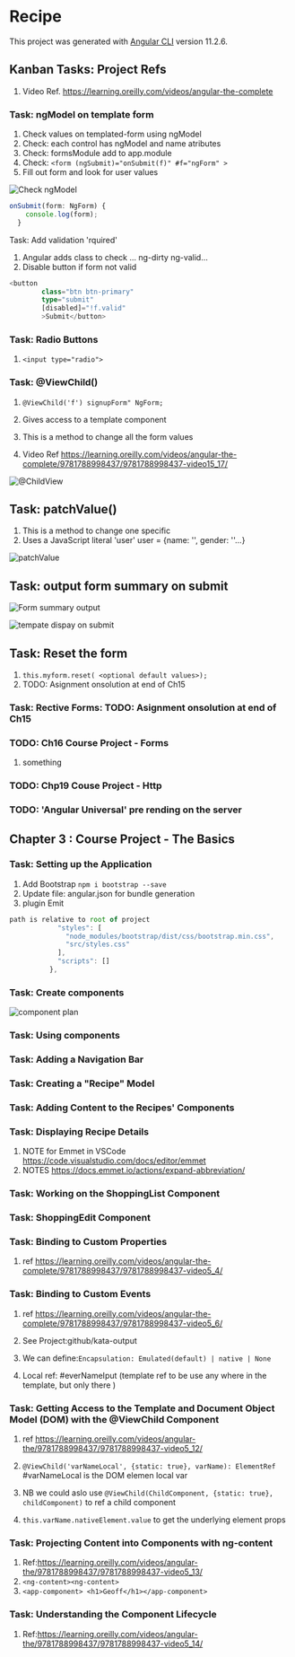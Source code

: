 # Recipe

This project was generated with [Angular CLI](https://github.com/angular/angular-cli) version 11.2.6.

## Kanban Tasks: Project Refs

1. Video Ref. <https://learning.oreilly.com/videos/angular-the-complete>

### Task: ngModel on template form

1. Check values on templated-form using ngModel
2. Check: each control has ngModel and name atributes
3. Check: formsModule add to app.module
4. Check: ```<form (ngSubmit)="onSubmit(f)" #f="ngForm" >```
5. Fill out form and look for user values

![Check ngModel ](/check-form-vals.jpg)

```TypeScript
onSubmit(form: NgForm) {
    console.log(form);
  }
```

Task: Add validation 'rquired'

1. Angular adds class to check ... ng-dirty ng-valid...
2. Disable button if form not valid

```TypeScript
<button
        class="btn btn-primary"
        type="submit"
        [disabled]="!f.valid"
        >Submit</button>
```

### Task: Radio Buttons

1. ```<input type="radio">```

### Task: @ViewChild()

1. ```@ViewChild('f') signupForm" NgForm;```
2. Gives access to a template component

3. This is a method to change all the form values
4. Video Ref <https://learning.oreilly.com/videos/angular-the-complete/9781788998437/9781788998437-video15_17/>

![@ChildView](/ChildView.jpg)

## Task: patchValue()

1. This is a method to change one specific
2. Uses a JavaScript literal 'user' user = {name: '', gender: ''...}

![patchValue](PatchVal.jpg)

## Task: output form summary on submit

![Form summary output](FormSummary.jpg)

![tempate dispay on submit](DisplayOnSubmit.jpg)

## Task: Reset the form

1. ```this.myform.reset( <optional default values>);```
2. TODO: Asignment onsolution at end of Ch15

### Task: Rective Forms: TODO: Asignment onsolution at end of Ch15

### TODO: Ch16 Course Project - Forms

1. something

### TODO: Chp19 Couse Project - Http

### TODO: 'Angular Universal' pre rending on the server

## Chapter 3 : Course Project - The Basics

### Task: Setting up the Application

1. Add Bootstrap ```npm i bootstrap --save```
2. Update file: angular.json for bundle generation
3. plugin Emit

```javascript
path is relative to root of project
            "styles": [
              "node_modules/bootstrap/dist/css/bootstrap.min.css",
              "src/styles.css"
            ],
            "scripts": []
          },
```

### Task: Create components

![component plan](components.jpg)

### Task: Using components

### Task: Adding a Navigation Bar

### Task: Creating a "Recipe" Model

### Task: Adding Content to the Recipes' Components

### Task: Displaying Recipe Details

1. NOTE for Emmet in VSCode <https://code.visualstudio.com/docs/editor/emmet>
2. NOTES <https://docs.emmet.io/actions/expand-abbreviation/>

### Task: Working on the ShoppingList Component

### Task: ShoppingEdit Component

### Task: Binding to Custom Properties

1. ref <https://learning.oreilly.com/videos/angular-the-complete/9781788998437/9781788998437-video5_4/>

### Task: Binding to Custom Events

1. ref <https://learning.oreilly.com/videos/angular-the-complete/9781788998437/9781788998437-video5_6/>

2. See Project:github/kata-output

3. We can define:```Encapsulation: Emulated(default) | native | None```

4. Local ref: #everNameIput (template ref to be use any where in the template, but only there )

### Task: Getting Access to the Template and Document Object Model (DOM) with the @ViewChild Component

1. ref <https://learning.oreilly.com/videos/angular-the/9781788998437/9781788998437-video5_12/>

2. ```@ViewChild('varNameLocal', {static: true}, varName): ElementRef```  #varNameLocal is the DOM elemen local var
3. NB we could aslo use ```@ViewChild(ChildComponent, {static: true}, childComponent)``` to ref a child component
4. ```this.varName.nativeElement.value``` to get the underlying element props

### Task: Projecting Content into Components with ng-content

1. Ref:<https://learning.oreilly.com/videos/angular-the/9781788998437/9781788998437-video5_13/>
2. ```<ng-content><ng-content>```
3. ```<app-component> <h1>Geoff</h1></app-component>```

### Task: Understanding the Component Lifecycle

1. Ref:<https://learning.oreilly.com/videos/angular-the/9781788998437/9781788998437-video5_14/>
